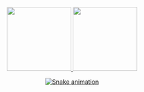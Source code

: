 <div align="center">
  <a href="https://github.com/thalita-silva">
  <img height="150em" src="https://github-readme-stats.vercel.app/api?username=thalita-silva&show_icons=true&theme=omni&include_all_commits=true&count_private=true"/>
  <img height="150em" src="https://github-readme-stats.vercel.app/api/top-langs/?username=thalita-silva&layout=compact&langs_count=7&theme=omni"/>
</div>
   
 <div align="center"> 
 
  ![Snake animation](https://github.com/thalita-silva/thalita-silva/blob/output/github-contribution-grid-snake.svg)
</div>



